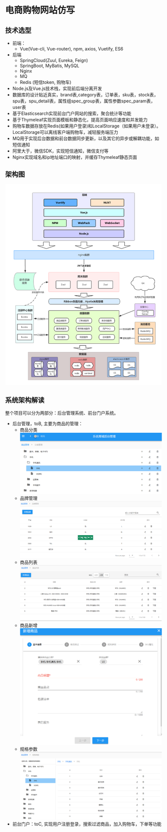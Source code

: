 # 电商购物网站仿写
## 技术选型
- 前端：
  - Vue(Vue-cli, Vue-router), npm, axios, Vuetify, ES6
- 后端
  - SpringCloud(Zuul, Eureka, Feign)
  - SpringBoot, MyBatis, MySQL
  - Nginx
  - MQ
  - Redis (短信token, 购物车)
- Node.js及Vue.js技术栈，实现前后端分离开发
- 数据库的设计贴近真实，brand表,category表，订单表，sku表，stock表，spu表，spu_detail表，属性组spec_group表，属性参数spec_param表，user表
- 基于Elasticsearch实现前台门户网站的搜索，聚合统计等功能
- 基于Thymeleaf实现页面模板和静态化，提高页面响应速度和并发能力
- 购物车数据存放在Redis(如果用户登录)和LocalStorage（如果用户未登录）。LocalStorage可以离线客户端购物车，减轻服务端压力
- MQ用于实现后台数据和前台数据同步更新，以及其它的异步或解耦功能，如短信通知
- 阿里大于，微信SDK，实现短信通知，微信支付等
- Nginx实现域名和ip地址端口的映射，并缓存Thymeleaf静态页面
## 架构图
![image](https://github.com/flexibility2/leyou/blob/master/image/lysc.png)
## 系统架构解读
整个项目可以分为两部分：后台管理系统、前台门户系统。
- 后台管理，toB, 主要为商品的管理：
  - 商品分类
  ![image](https://github.com/flexibility2/leyou/blob/master/image/%E5%95%86%E5%93%81%E5%88%86%E7%B1%BB.png)
  - 品牌管理
  ![image](https://github.com/flexibility2/leyou/blob/master/image/%E5%93%81%E7%89%8C%E7%AE%A1%E7%90%86.png)
  - 商品列表
  ![image](https://github.com/flexibility2/leyou/blob/master/image/%E5%95%86%E5%93%81%E5%88%97%E8%A1%A8.png)
  - 商品新增
  ![image](https://github.com/flexibility2/leyou/blob/master/image/%E5%95%86%E5%93%81%E6%96%B0%E5%A2%9E.png)
  - 规格参数
  ![image](https://github.com/flexibility2/leyou/blob/master/image/%E8%A7%84%E6%A0%BC%E5%8F%82%E6%95%B0.png)
- 前台门户：toC, 实现用户注册登录，搜索过滤商品，加入购物车，下单等功能
